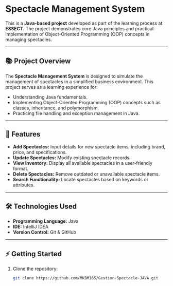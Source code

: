 # Spectacle Management System

This is a **Java-based project** developed as part of the learning process at **ESSECT**. The project demonstrates core Java principles and practical implementation of Object-Oriented Programming (OOP) concepts in managing spectacles.

---

## 📚 Project Overview
The **Spectacle Management System** is designed to simulate the management of spectacles in a simplified business environment. This project serves as a learning experience for:
- Understanding Java fundamentals.
- Implementing Object-Oriented Programming (OOP) concepts such as classes, inheritance, and polymorphism.
- Practicing file handling and exception management in Java.

---

## 🚀 Features
- **Add Spectacles:** Input details for new spectacle items, including brand, price, and specifications.
- **Update Spectacles:** Modify existing spectacle records.
- **View Inventory:** Display all available spectacles in a user-friendly format.
- **Delete Spectacles:** Remove outdated or unavailable spectacle items.
- **Search Functionality:** Locate spectacles based on keywords or attributes.

---

## 🛠️ Technologies Used
- **Programming Language:** Java
- **IDE:** IntelliJ IDEA
- **Version Control:** Git & GitHub

---

## ⚡ Getting Started
1. Clone the repository:
   ```bash
   git clone https://github.com/MKBM165/Gestion-Spectacle-JAVA.git
